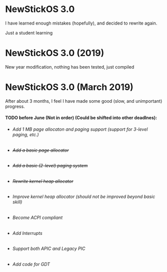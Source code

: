 # NewStickOS 3.0
I have learned enough mistakes (hopefully), and decided to rewrite again.

Just a student learning

# NewStickOS 3.0 (2019)
New year modification, nothing has been tested, just compiled

# NewStickOS 3.0 (March 2019)
After about 3 months, I feel I have made some good (slow, and unimportant) progress.
#### TODO before June (Not in order) (Could be shifted into other deadlnes):
- ###### Add 1 MB page allocaton and paging support (support for 3-level paging, etc.)
- ###### ~~Add a basic page allocator~~
- ###### ~~Add a basic (2-level) paging system~~
- ###### ~~Rewrite kernel heap allocator~~
- ###### Improve kernel heap allocator (should not be improved beyond basic skill)
- ###### Become ACPI compliant 
- ###### Add Interrupts
- ###### Support both APIC and Legacy PIC
- ###### Add code for GDT
